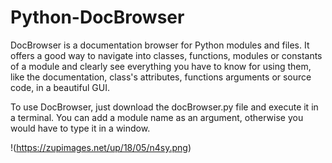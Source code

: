 # Python-DocBrowser
DocBrowser is a documentation browser for Python modules and files.
It offers a good way to navigate into classes, functions, modules or constants of a module and clearly see everything you have to know for using them, like the documentation, class's attributes, functions arguments or source code, in a beautiful GUI.

To use DocBrowser, just download the docBrowser.py file and execute it in a terminal. You can add a module name as an argument, otherwise you would have to type it in a window.


!(https://zupimages.net/up/18/05/n4sy.png)
